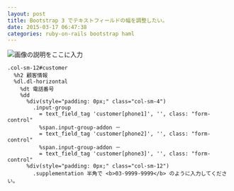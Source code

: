 ```yaml
---
layout: post
title: Bootstrap 3 でテキストフィールドの幅を調整したい。
date: 2015-03-17 06:47:38
categories: ruby-on-rails bootstrap haml
---
```

<p><img src="https://i.stack.imgur.com/DeRnl.png" alt="画像の説明をここに入力"></p>

<pre><code>.col-sm-12#customer
  %h2 顧客情報
  %dl.dl-horizontal
    %dt 電話番号
    %dd
      %div(style="padding: 0px;" class="col-sm-4")
        .input-group
          = text_field_tag 'customer[phone1]', '', class: "form-control"
          %span.input-group-addon －
          = text_field_tag 'customer[phone2]', '', class: "form-control"
          %span.input-group-addon －
          = text_field_tag 'customer[phone3]', '', class: "form-control"
      %div(style="padding: 0px;" class="col-sm-12")
        .supplementation 半角で &lt;b&gt;03-9999-9999&lt;/b&gt; のように入力してください。
</code></pre>
